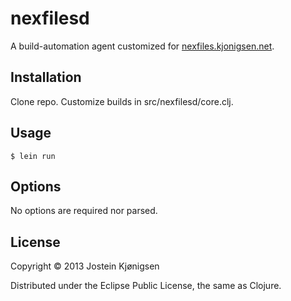 # nexfilesd

A build-automation agent customized for [nexfiles.kjonigsen.net](http://nexfiles.kjonigsen.net).

## Installation

Clone repo. Customize builds in src/nexfilesd/core.clj.

## Usage

    $ lein run

## Options

No options are required nor parsed.

## License

Copyright © 2013 Jostein Kjønigsen

Distributed under the Eclipse Public License, the same as Clojure.
